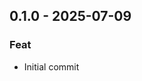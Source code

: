 
<a name="0.1.0"></a>
## 0.1.0 - 2025-07-09
### Feat
- Initial commit


[Unreleased]: https://github.com/Pete-Hamlin/albert-readeck/compare/0.1.0...HEAD
